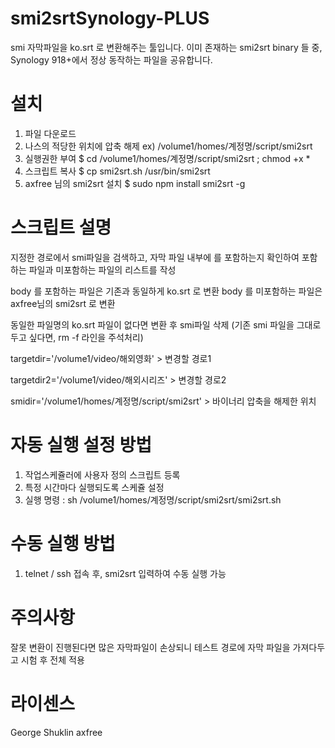 # smi2srtSynology-PLUS

smi 자막파일을 ko.srt 로 변환해주는 툴입니다.
이미 존재하는 smi2srt binary 들 중, Synology 918+에서 정상 동작하는 파일을 공유합니다.

# 설치

1. 파일 다운로드
2. 나스의 적당한 위치에 압축 해제
    ex) /volume1/homes/계정명/script/smi2srt
3. 실행권한 부여
    $ cd /volume1/homes/계정명/script/smi2srt ; chmod +x *
4. 스크립트 복사
    $ cp smi2srt.sh /usr/bin/smi2srt
5. axfree 님의 smi2srt 설치
    $ sudo npm install smi2srt -g



# 스크립트 설명

지정한 경로에서 smi파일을 검색하고, 자막 파일 내부에 <body> 를 포함하는지 확인하여
포함하는 파일과 미포함하는 파일의 리스트를 작성
    
body 를 포함하는 파일은 기존과 동일하게 ko.srt 로 변환
body 를 미포함하는 파일은 axfree님의 smi2srt 로 변환
    
동일한 파일명의 ko.srt 파일이 없다면 변환 후 smi파일 삭제
(기존 smi 파일을 그대로 두고 싶다면, rm -f 라인을 주석처리)

targetdir='/volume1/video/해외영화'   > 변경할 경로1

targetdir2='/volume1/video/해외시리즈'  >  변경할 경로2

smidir='/volume1/homes/계정명/script/smi2srt'   >  바이너리 압축을 해제한 위치


# 자동 실행 설정 방법
1. 작업스케쥴러에 사용자 정의 스크립트 등록
2. 특정 시간마다 실행되도록 스케쥴 설정
3. 실행 명령 : sh /volume1/homes/계정명/script/smi2srt/smi2srt.sh


# 수동 실행 방법
1. telnet / ssh 접속 후, smi2srt 입력하여 수동 실행 가능


# 주의사항
잘못 변환이 진행된다면 많은 자막파일이 손상되니 테스트 경로에 자막 파일을 가져다두고 시험 후 전체 적용


# 라이센스
George Shuklin
axfree

